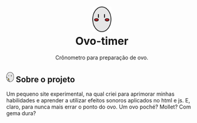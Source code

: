 
<h1 align="center">
  <br />
  <!-- Link externo ou local(.github). -->
  <img src="img/ovo-cute.png" alt="Logo" width="50px">
  <br>  Ovo-timer
<br>
</h1>

<p align="center">  Crônometro para preparação de ovo. </p>
<p align="center">  
</p>
<!-- Description 2 -->
<!-- Descreva seu projeto. -->
<h2>
  <img src="img/ovo4.png" alt="Logo" width="20px">
 Sobre o projeto
</h2>
Um pequeno site experimental, na qual criei para aprimorar minhas habilidades e aprender a utilizar efeitos sonoros aplicados no html e js. E, claro, para nunca mais errar o ponto do ovo.
 Um ovo poché? Mollet? Com gema dura? 
